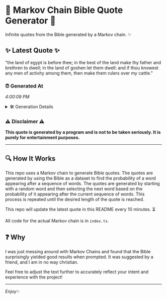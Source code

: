 # 📖 Markov Chain Bible Quote Generator 📖

Infinite quotes from the Bible generated by a Markov chain. ✨

## ✨ Latest Quote ✨
"the land of egypt is before thee; in the best of the land make thy father and brethren to dwell; in the land of goshen let them dwell: and if thou knowest any men of activity among them, then make them rulers over my cattle."

### ⏰ Generated At
*4:00:09 PM*

<details>
    <summary>🛠️ Generation Details</summary>
    <p>
        <strong>🌱 Seed:</strong> the<br>
        <strong>🔄 Iterations:</strong> 44<br>
        <strong>📜 Context History:</strong><br>[ the ]: land<br>[ the, land ]: of<br>[ the, land, of ]: egypt<br>[ the, land, of, egypt ]: is<br>[ the, land, of, egypt, is ]: before<br>[ the, land, of, egypt, is, before ]: thee;<br>[ land, of, egypt, is, before, thee; ]: in<br>[ of, egypt, is, before, thee;, in ]: the<br>[ egypt, is, before, thee;, in, the ]: best<br>[ is, before, thee;, in, the, best ]: of<br>[ before, thee;, in, the, best, of ]: the<br>[ thee;, in, the, best, of, the ]: land<br>[ in, the, best, of, the, land ]: make<br>[ the, best, of, the, land, make ]: thy<br>[ best, of, the, land, make, thy ]: father<br>[ of, the, land, make, thy, father ]: and<br>[ the, land, make, thy, father, and ]: brethren<br>[ land, make, thy, father, and, brethren ]: to<br>[ make, thy, father, and, brethren, to ]: dwell;<br>[ thy, father, and, brethren, to, dwell; ]: in<br>[ father, and, brethren, to, dwell;, in ]: the<br>[ and, brethren, to, dwell;, in, the ]: land<br>[ brethren, to, dwell;, in, the, land ]: of<br>[ to, dwell;, in, the, land, of ]: goshen<br>[ dwell;, in, the, land, of, goshen ]: let<br>[ in, the, land, of, goshen, let ]: them<br>[ the, land, of, goshen, let, them ]: dwell:<br>[ land, of, goshen, let, them, dwell: ]: and<br>[ of, goshen, let, them, dwell:, and ]: if<br>[ goshen, let, them, dwell:, and, if ]: thou<br>[ let, them, dwell:, and, if, thou ]: knowest<br>[ them, dwell:, and, if, thou, knowest ]: any<br>[ dwell:, and, if, thou, knowest, any ]: men<br>[ and, if, thou, knowest, any, men ]: of<br>[ if, thou, knowest, any, men, of ]: activity<br>[ thou, knowest, any, men, of, activity ]: among<br>[ knowest, any, men, of, activity, among ]: them,<br>[ any, men, of, activity, among, them, ]: then<br>[ men, of, activity, among, them,, then ]: make<br>[ of, activity, among, them,, then, make ]: them<br>[ activity, among, them,, then, make, them ]: rulers<br>[ among, them,, then, make, them, rulers ]: over<br>[ them,, then, make, them, rulers, over ]: my<br>[ then, make, them, rulers, over, my ]: cattle.<br>
    </p>
</details>

### ⚠️ Disclaimer ⚠️
**This quote is generated by a program and is not to be taken seriously. It is purely for entertainment purposes.**

---

## 🔍 How It Works

This repo uses a Markov chain to generate Bible quotes. The quotes are generated by using the Bible as a dataset to find the probability of a word appearing after a sequence of words. The quotes are generated by starting with a random word and then selecting the next word based on the probability of it appearing after the current sequence of words. This process is repeated until the desired length of the quote is reached.

This repo will update the latest quote in this README every 10 minutes. ⏳

All code for the actual Markov chain is in `index.ts`.

## ❓ Why

I was just messing around with Markov Chains and found that the Bible surprisingly yielded good results when prompted. 
It was suggested by a friend, and I am in no way christian.

Feel free to adjust the text further to accurately reflect your intent and experience with the project!

---

*Enjoy*✨
